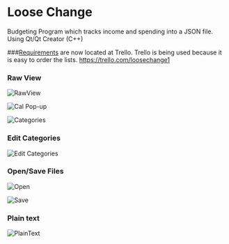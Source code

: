 # Loose Change
Budgeting Program which tracks income and spending into a JSON file. Using Qt/Qt Creator (C++)

###[Requirements](https://trello.com/b/GgRr0G4m/requirements) are now located at Trello. Trello is being used because it is easy to order the lists. 
https://trello.com/loosechange1


### Raw View

![RawView](http://i.imgur.com/pxqNsNs.png)

![Cal Pop-up](http://i.imgur.com/NCo4IKt.png)

![Categories](http://i.imgur.com/bWPe1ww.png)


### Edit Categories

![Edit Categories](http://i.imgur.com/3ZCza40.png)


### Open/Save Files

![Open](http://i.imgur.com/S2f5NRs.png)

![Save](http://i.imgur.com/kNE5JkR.png)


### Plain text

![PlainText](http://i.imgur.com/wcpRjKd.png)
